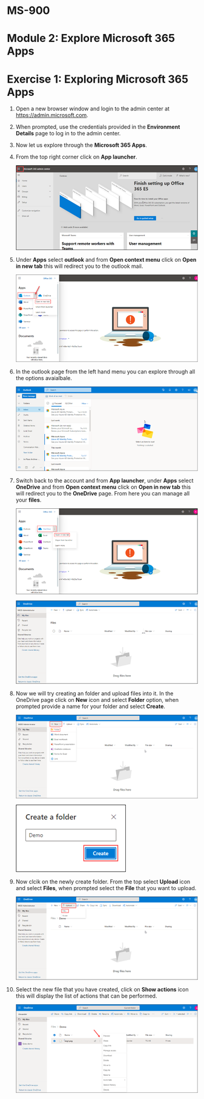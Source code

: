 # MS-900

# Module 2: Explore Microsoft 365 Apps 

# Exercise 1: Exploring  Microsoft 365 Apps

1. Open a new browser window and login to the admin center at https://admin.microsoft.com.

1. When prompted, use the credentials provided in the **Environment Details** page to log in to the admin center.

1. Now let us explore through the **Microsoft 365 Apps**.

1. From the top right corner click on **App launcher**.
  
   ![](Images/img14.png)

1. Under **Apps** select **outlook** and from **Open context menu** click on **Open in new tab** this will redirect you to the outlook mail.

   ![](Images/img9.png)
   
1. In the outlook page from the left hand menu you can explore through all the options avaialbale.

   ![](Images/img15.png)
   
1. Switch back to the account and from  **App launcher**, under **Apps** select **OneDrive** and  from **Open context menu** click on **Open in new tab** this will redirect you  to the **OneDrive** page. From here you can manage all your **files**.
   
   ![](Images/img10.png)
   
   ![](Images/img16.png)

1. Now we will try creating an folder and upload files into it. In the OneDrive page click on **New** icon and select **Folder** option, when prompted provide a name for your folder and select **Create**.
  
   ![](Images/img17.png)
   
   ![](Images/img18.png)
   
1. Now clcik on the newly create folder. From the top select **Upload** icon and select **Files**, when prompted select the **File** that you want to upload.

   ![](Images/img19.png)
   
1. Select the new file that you have created, click on **Show actions** icon this will display the list of actions that can be performed.

   ![](Images/img20.png)


